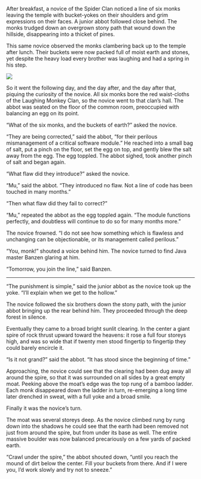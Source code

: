 After breakfast, a novice of the Spider Clan noticed a line
of six monks leaving the temple with bucket-yokes on their
shoulders and grim expressions on their faces.  A junior
abbot followed close behind.  The monks trudged down an
overgrown stony path that wound down the hillside,
disappearing into a thicket of pines.

This same novice observed the monks clambering back up to
the temple after lunch.  Their buckets were now packed full
of moist earth and stones, yet despite the heavy load every
brother was laughing and had a spring in his step.

![](/pages/case-52/bucket.jpg)

So it went the following day, and the day after, and the day
after that, piquing the curiosity of the novice.  All six
monks bore the red waist-cloths of the Laughing Monkey Clan,
so the novice went to that clan’s hall.  The abbot
was seated on the floor of the common room, preoccupied with
balancing an egg on its point.

“What of the six monks, and the buckets of earth?” asked the novice.

“They are being corrected,” said the abbot, “for their
perilous mismanagement of a critical software module.”  He
reached into a small bag of salt, put a pinch on the floor,
set the egg on top, and gently blew the salt away from the
egg.  The egg toppled.  The abbot sighed, took another
pinch of salt and began again.

“What flaw did they introduce?” asked the novice.

“Mu,” said the abbot.  “They introduced no flaw.  Not
a line of code has been touched in many months.”

“Then what flaw did they fail to correct?”

“Mu,” repeated the abbot as the egg toppled again.
“The module functions perfectly, and doubtless will continue
to do so for many months more.”

The novice frowned.  “I do not see how something which is
flawless and unchanging can be objectionable, or its
management called perilous.”

“You, monk!” shouted a voice behind him.  The novice turned to
find Java master Banzen glaring at him.

“Tomorrow, you join the line,” said Banzen.

----------

“The punishment is simple,” said the junior abbot as the
novice took up the yoke. “I’ll explain when we get to the
hollow.”

The novice followed the six brothers down the stony
path, with the junior abbot bringing up the rear behind him.
They proceeded through the deep forest in silence.

Eventually they came to a broad bright sunlit clearing.  In
the center a giant spire of rock thrust upward toward the
heavens: it rose a full four storeys high, and was so wide
that if twenty men stood fingertip to fingertip they could
barely encircle it.

“Is it not grand?” said the abbot.  “It has stood since
the beginning of time.”

Approaching, the novice could see that the clearing had been
dug away all around the spire, so that it was surrounded on
all sides by a great empty moat.  Peeking above the moat’s
edge was the top rung of a bamboo ladder.  Each monk
disappeared down the ladder in turn, re-emerging a long
time later drenched in sweat, with a full yoke and a broad
smile.

Finally it was the novice’s turn.

The moat was several storeys deep.  As the novice climbed
rung by rung down into the shadows he could see that the
earth had been removed not just from around the spire, but
from under its base as well.  The entire massive boulder was
now balanced precariously on a few yards of packed
earth.

“Crawl under the spire,” the abbot shouted down, “until you
reach the mound of dirt below the center.  Fill your buckets
from there.  And if I were you, I’d work slowly and try not
to sneeze.”

